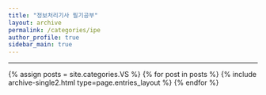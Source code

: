 ```yaml
---
title: "정보처리기사 필기공부"
layout: archive
permalink: /categories/ipe
author_profile: true
sidebar_main: true
---
```


<!-- 공백이 포함되어 있는 카테고리 이름의 경우 site.categories['a b c'] 이런식으로! -->

***

{% assign posts = site.categories.VS %}
{% for post in posts %} {% include archive-single2.html type=page.entries_layout %} {% endfor %}
